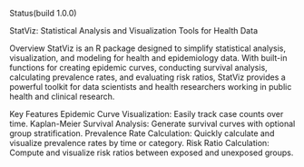 Status(build 1.0.0)

StatViz: Statistical Analysis and Visualization Tools for Health Data

Overview
StatViz is an R package designed to simplify statistical analysis, visualization, and modeling for health and epidemiology data. With built-in functions for creating epidemic curves, conducting survival analysis, calculating prevalence rates, and evaluating risk ratios, StatViz provides a powerful toolkit for data scientists and health researchers working in public health and clinical research.

Key Features
Epidemic Curve Visualization: Easily track case counts over time.
Kaplan-Meier Survival Analysis: Generate survival curves with optional group stratification.
Prevalence Rate Calculation: Quickly calculate and visualize prevalence rates by time or category.
Risk Ratio Calculation: Compute and visualize risk ratios between exposed and unexposed groups.
